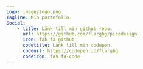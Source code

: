 ```yaml
---
Logo: image/logo.png
Tagline: Min portofolio.
Social:
    - title: Länk till min github repo.
      url: https://github.com/flargbg/picodesign
      icon: fab fa-github
      codetitle: Länk till min codepen.
      codeurl: https://codepen.io/flargbg
      codeicon: fas fa-code
---
```

